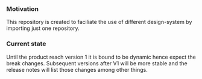 ### Motivation
This repository is created to faciliate the use of different design-system by importing just one repository.

### Current state
Until the product reach version 1 it is bound to be dynamic hence expect the break changes. Subsequent versions after V1 will be more stable and the release notes will list those changes among other things.
